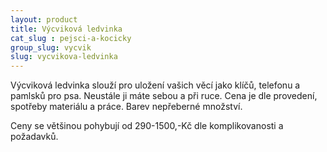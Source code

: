 ```yaml
---
layout: product
title: Výcviková ledvinka
cat_slug : pejsci-a-kocicky
group_slug: vycvik
slug: vycvikova-ledvinka
---
```


Výcviková ledvinka slouží pro uložení vašich věcí jako klíčů, telefonu a pamlsků pro psa. Neustále ji máte sebou a při ruce. Cena je dle provedení, spotřeby materiálu a práce. Barev nepřeberné množství.

Ceny se většinou pohybují od 290-1500,-Kč dle komplikovanosti a požadavků.

